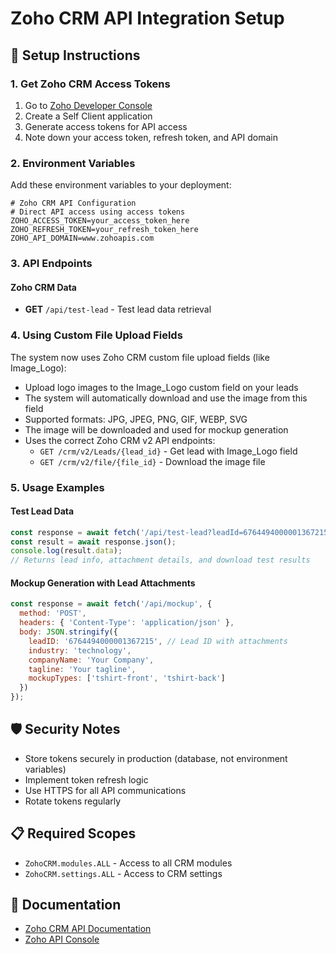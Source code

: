 # Zoho CRM API Integration Setup

## 🚀 Setup Instructions

### 1. Get Zoho CRM Access Tokens

1. Go to [Zoho Developer Console](https://api-console.zoho.com/)
2. Create a Self Client application
3. Generate access tokens for API access
4. Note down your access token, refresh token, and API domain

### 2. Environment Variables

Add these environment variables to your deployment:

```env
# Zoho CRM API Configuration
# Direct API access using access tokens
ZOHO_ACCESS_TOKEN=your_access_token_here
ZOHO_REFRESH_TOKEN=your_refresh_token_here
ZOHO_API_DOMAIN=www.zohoapis.com
```

### 3. API Endpoints

#### Zoho CRM Data
- **GET** `/api/test-lead` - Test lead data retrieval

### 4. Using Custom File Upload Fields

The system now uses Zoho CRM custom file upload fields (like Image_Logo):
- Upload logo images to the Image_Logo custom field on your leads
- The system will automatically download and use the image from this field
- Supported formats: JPG, JPEG, PNG, GIF, WEBP, SVG
- The image will be downloaded and used for mockup generation
- Uses the correct Zoho CRM v2 API endpoints:
  - `GET /crm/v2/Leads/{lead_id}` - Get lead with Image_Logo field
  - `GET /crm/v2/file/{file_id}` - Download the image file

### 5. Usage Examples

#### Test Lead Data
```javascript
const response = await fetch('/api/test-lead?leadId=6764494000001367215');
const result = await response.json();
console.log(result.data);
// Returns lead info, attachment details, and download test results
```

#### Mockup Generation with Lead Attachments
```javascript
const response = await fetch('/api/mockup', {
  method: 'POST',
  headers: { 'Content-Type': 'application/json' },
  body: JSON.stringify({
    leadID: '6764494000001367215', // Lead ID with attachments
    industry: 'technology',
    companyName: 'Your Company',
    tagline: 'Your tagline',
    mockupTypes: ['tshirt-front', 'tshirt-back']
  })
});
```

## 🛡️ Security Notes

- Store tokens securely in production (database, not environment variables)
- Implement token refresh logic
- Use HTTPS for all API communications
- Rotate tokens regularly

## 📋 Required Scopes

- `ZohoCRM.modules.ALL` - Access to all CRM modules
- `ZohoCRM.settings.ALL` - Access to CRM settings

## 🔗 Documentation

- [Zoho CRM API Documentation](https://www.zoho.com/crm/developer/docs/api/)
- [Zoho API Console](https://api-console.zoho.com/) 